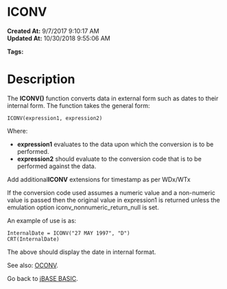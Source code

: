 # ICONV

**Created At:** 9/7/2017 9:10:17 AM  
**Updated At:** 10/30/2018 9:55:06 AM  

**Tags:**
<badge text='conversions' vertical='middle' />

# Description

The **ICONV()** function converts data in external form such as dates to their internal form. The function takes the general form:

```
ICONV(expression1, expression2)
```

Where:

- **expression1** evaluates to the data upon which the conversion is to be performed.
- **expression2** should evaluate to the conversion code that is to be performed against the data.


Add additional**ICONV** extensions for timestamp as per WDx/WTx

If the conversion code used assumes a numeric value and a non-numeric value is passed then the original value in expression1 is returned unless the emulation option iconv\_nonnumeric\_return\_null is set.

An example of use is as:

```
InternalDate = ICONV("27 MAY 1997", "D")
CRT(InternalDate)
```

The above should display the date in internal format.



See also: [OCONV](277483-oconv).

Go back to [jBASE BASIC](263498-jbase-basic).

